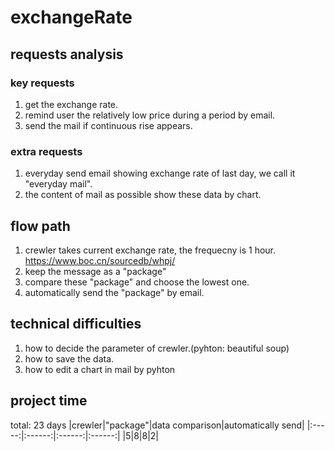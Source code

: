 # exchangeRate
## requests analysis
### key requests
1. get the exchange rate.
2. remind user the relatively low price during a period by email.
3. send the mail if continuous rise appears.
### extra requests
1. everyday send email showing exchange rate of last day, we call it "everyday mail".
2. the content of mail as possible show these data by chart.
## flow path
1. crewler takes current exchange rate, the frequecny is 1 hour.
   https://www.boc.cn/sourcedb/whpj/
2. keep the message as a "package"
3. compare these "package" and choose the lowest one.
4. automatically send the "package" by email.
## technical difficulties
1. how to decide the parameter of crewler.(pyhton: beautiful soup)
2. how to save the data. 
3. how to edit a chart in mail by pyhton
## project time
total: 23 days
|crewler|"package"|data comparison|automatically send|
|:-----:|:------:|:------:|:------:|
|5|8|8|2|
